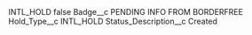 <?xml version="1.0" encoding="UTF-8"?>
<CustomMetadata xmlns="http://soap.sforce.com/2006/04/metadata" xmlns:xsi="http://www.w3.org/2001/XMLSchema-instance" xmlns:xsd="http://www.w3.org/2001/XMLSchema">
    <label>INTL_HOLD</label>
    <protected>false</protected>
    <values>
        <field>Badge__c</field>
        <value xsi:type="xsd:string">PENDING INFO FROM BORDERFREE</value>
    </values>
    <values>
        <field>Hold_Type__c</field>
        <value xsi:type="xsd:string">INTL_HOLD</value>
    </values>
    <values>
        <field>Status_Description__c</field>
        <value xsi:type="xsd:string">Created</value>
    </values>
</CustomMetadata>
